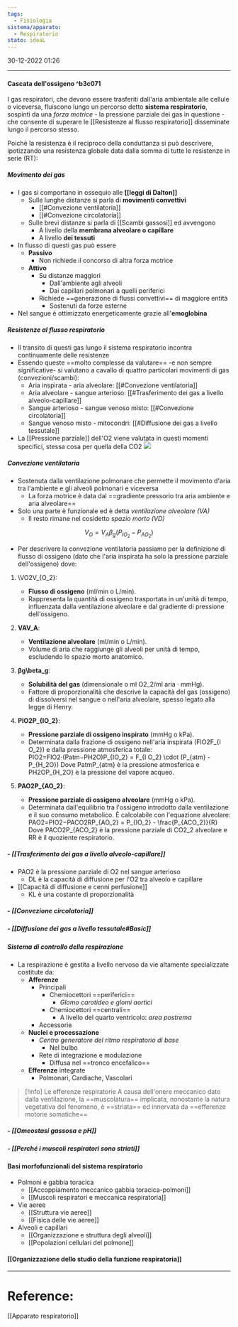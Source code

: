 ```yaml
---
tags:
  - Fisiologia
sistema/apparato:
  - Respiratorio
stato: ideaL
---
```

30-12-2022 01:26

--- 

#### Cascata dell'ossigeno ^b3c071

I gas respiratori, che devono essere trasferiti dall'aria ambientale alle cellule o viceversa, fluiscono lungo un percorso detto **sistema respiratorio**, sospinti da una *forza motrice* - la pressione parziale dei gas in questione - che consente di superare le [[Resistenze al flusso respiratorio]] disseminate lungo il percorso stesso.

Poiché la resistenza è il reciproco della conduttanza si può descrivere, ipotizzando una resistenza globale data dalla somma di tutte le resistenze in serie (RT):


##### Movimento dei gas

- I gas si comportano in ossequio alle **[[leggi di Dalton]]**
	- Sulle lunghe distanze si parla di **movimenti convettivi**
		- [[#Convezione ventilatoria]]
		- [[#Convezione circolatoria]]
	- Sulle brevi distanze si parla di [[Scambi gassosi]] ed avvengono
		- A livello della **membrana alveolare o capillare** 
		- A livello **dei tessuti**
- In flusso di questi gas può essere
	- **Passivo**
		- Non richiede il concorso di altra forza motrice
	- **Attivo**
		- Su distanze maggiori
			- Dall'ambiente agli alveoli
			- Dai capillari polmonari a quelli periferici
		- Richiede ==generazione di flussi convettivi== di maggiore entità
			- Sostenuti da forze esterne
- Nel sangue è ottimizzato energeticamente grazie all'**emoglobina**

##### Resistenze al flusso respiratorio

-  Il transito di questi gas lungo il sistema respiratorio incontra continuamente delle resistenze 
- Essendo queste ==molto complesse da valutare== -e non sempre significative- si valutano a cavallo di quattro particolari movimenti di gas (convezioni/scambi):
	- Aria inspirata - aria alveolare: [[#Convezione ventilatoria]]
	- Aria alveolare - sangue arterioso: [[#Trasferimento dei gas a livello alveolo-capillare]]
	- Sangue arterioso - sangue venoso misto: [[#Convezione circolatoria]]
	- Sangue venoso misto - mitocondri: [[#Diffusione dei gas a livello tessutale]]
- La [[Pressione parziale]] dell'O2 viene valutata in questi momenti specifici, stessa cosa per quella della CO2 ![](https://i.imgur.com/egAuqSU.png)


##### Convezione ventilatoria
- Sostenuta dalla ventilazione polmonare che permette il movimento d'aria tra l'ambiente e gli alveoli polmonari e viceversa
	- La forza motrice è data dal ==gradiente pressorio tra aria ambiente e aria alveolare== 
- Solo una parte è funzionale ed è detta *ventilazione alveolare (VA)*
    - Il resto rimane nel cosidetto *spazio morto (VD)*

$$V_{O}= V_{A}\beta_g(P_{IO_2}-P_{AO_2})$$
- Per descrivere la convezione ventilatoria passiamo per la definizione di flusso di ossigeno (dato che l'aria inspirata ha solo la pressione parziale dell'ossigeno) dove:

1. \VO2V_{O_2}\:
    
    - **Flusso di ossigeno** (ml/min o L/min).
    - Rappresenta la quantità di ossigeno trasportata in un'unità di tempo, influenzata dalla ventilazione alveolare e dal gradiente di pressione dell'ossigeno.
2. **VAV_A**:
    
    - **Ventilazione alveolare** (ml/min o L/min).
    - Volume di aria che raggiunge gli alveoli per unità di tempo, escludendo lo spazio morto anatomico.
3. **βg\beta_g**:
    
    - **Solubilità del gas** (dimensionale o ml O2_2/ml aria · mmHg).
    - Fattore di proporzionalità che descrive la capacità del gas (ossigeno) di dissolversi nel sangue o nell'aria alveolare, spesso legato alla legge di Henry.
4. **PIO2P_{IO_2}**:
    
    - **Pressione parziale di ossigeno inspirato** (mmHg o kPa).
    - Determinata dalla frazione di ossigeno nell'aria inspirata (FIO2F_{I O_2}) e dalla pressione atmosferica totale: PIO2=FIO2⋅(Patm−PH2O)P_{IO_2} = F_{I O_2} \cdot (P_{atm} - P_{H_2O}) Dove PatmP_{atm} è la pressione atmosferica e PH2OP_{H_2O} è la pressione del vapore acqueo.
5. **PAO2P_{AO_2}**:
    
    - **Pressione parziale di ossigeno alveolare** (mmHg o kPa).
    - Determinata dall'equilibrio tra l'ossigeno introdotto dalla ventilazione e il suo consumo metabolico. È calcolabile con l'equazione alveolare: PAO2=PIO2−PACO2RP_{AO_2} = P_{IO_2} - \frac{P_{ACO_2}}{R} Dove PACO2P_{ACO_2} è la pressione parziale di CO2_2 alveolare e RR è il quoziente respiratorio.

##### - [[Trasferimento dei gas a livello alveolo-capillare]]	
- PAO2 è la pressione parziale di O2 nel sangue arterioso
	- DL è la capacità di diffusione per l'O2 tra alveolo e capillare
- [[Capacità di diffusione e cenni perfusione]]
	- KL è una costante di proporzionalità
##### - [[Convezione circolatoria]]
##### - [[Diffusione dei gas a livello tessutale#Basic]] 

##### Sistema di controllo della respirazione
- La respirazione è gestita a livello nervoso da vie altamente specializzate costitute da: 
	- **Afferenze**
		- Principali
			- Chemiocettori ==periferici==
				- *Glomo carotideo e glomi aortici*
			- Chemiocettori ==centrali==
				- A livello del quarto ventricolo: *area postrema*
		- Accessorie
	- **Nuclei e processazione**
		- *Centro generatore del ritmo respiratorio di base*
			- Nel bulbo
		- Rete di integrazione e modulazione
			- Diffusa nel ==tronco encefalico==
	- **Efferenze** integrate
		- Polmonari, Cardiache, Vascolari
>[!info] Le efferenze respiratorie
>A causa dell'onere meccanico dato dalla ventilazione, la ==muscolatura== implicata, nonostante la natura vegetativa del fenomeno, è ==striata== ed innervata da ==efferenze motorie somatiche==

##### - [[Omeostasi gassosa e pH]]
##### - [[Perché i muscoli respiratori sono striati]]
#### Basi morfofunzionali del sistema respiratorio
- Polmoni e gabbia toracica
	- [[Accoppiamento meccanico gabbia toracica-polmoni]]
	- [[Muscoli respiratori e meccanica respiratoria]]
- Vie aeree
	- [[Struttura vie aeree]]
	- [[Fisica delle vie aeree]]
- Alveoli e capillari
	- [[Organizzazione e struttura degli alveoli]]
	- [[Popolazioni cellulari del polmone]]
#### [[Organizzazione dello studio della funzione respiratoria]]















--- 
# Reference:
[[Apparato respiratorio]]

